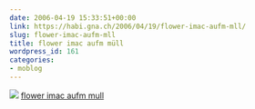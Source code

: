 ```yaml
---
date: 2006-04-19 15:33:51+00:00
link: https://habi.gna.ch/2006/04/19/flower-imac-aufm-mll/
slug: flower-imac-aufm-mll
title: flower imac aufm müll
wordpress_id: 161
categories:
- moblog
---
```


[![](https://static.flickr.com/49/131384780_4c2e0c5d2a_m.jpg)](https://www.flickr.com/photos/habi/131384780/)
[flower imac aufm mull](https://www.flickr.com/photos/habi/131384780/)